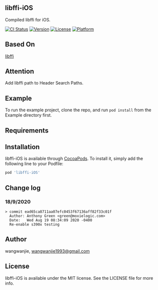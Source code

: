 ## libffi-iOS
Compiled libffi for iOS.

[![CI Status](https://img.shields.io/travis/wangwanjie/libffi-iOS.svg?style=flat)](https://travis-ci.org/wangwanjie/libffi-iOS)
[![Version](https://img.shields.io/cocoapods/v/libffi-iOS.svg?style=flat)](https://cocoapods.org/pods/libffi-iOS)
[![License](https://img.shields.io/cocoapods/l/libffi-iOS.svg?style=flat)](https://cocoapods.org/pods/libffi-iOS)
[![Platform](https://img.shields.io/cocoapods/p/libffi-iOS.svg?style=flat)](https://cocoapods.org/pods/libffi-iOS)

## Based On

[libffi](https://github.com/libffi/libffi)

## Attention
Add libffi path to Header Search Paths.

## Example

To run the example project, clone the repo, and run `pod install` from the Example directory first.

## Requirements

## Installation

libffi-iOS is available through [CocoaPods](https://cocoapods.org). To install
it, simply add the following line to your Podfile:

```ruby
pod 'libffi-iOS'
```

## Change log

### 18/9/2020
	> commit ead65ca8711aa07efc0453f67136aff82f33c01f
	  Author: Anthony Green <green@moxielogic.com>
	  Date:   Wed Aug 19 08:34:09 2020 -0400
      Re-enable s390x testing

## Author

wangwanjie, wangwanjie1993@gmail.com

## License

libffi-iOS is available under the MIT license. See the LICENSE file for more info.
